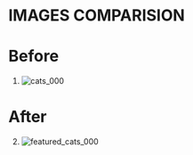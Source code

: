 # IMAGES COMPARISION
# Before 
1. ![cats_000](https://user-images.githubusercontent.com/89681460/155989649-3b814ef6-09c9-4cee-bdde-d63dd91b6e98.jpg)
# After
2. ![featured_cats_000](https://user-images.githubusercontent.com/89681460/155989709-3602cf86-75ff-4cf1-b239-68979a8b1631.jpg)

